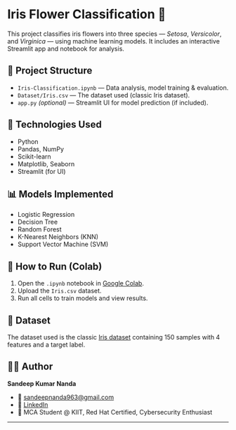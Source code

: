 # Iris Flower Classification 🌸

This project classifies iris flowers into three species — *Setosa*, *Versicolor*, and *Virginica* — using machine learning models. It includes an interactive Streamlit app and notebook for analysis.

## 📁 Project Structure

- `Iris-Classification.ipynb` — Data analysis, model training & evaluation.
- `Dataset/Iris.csv` — The dataset used (classic Iris dataset).
- `app.py` *(optional)* — Streamlit UI for model prediction (if included).

## 🔧 Technologies Used

- Python
- Pandas, NumPy
- Scikit-learn
- Matplotlib, Seaborn
- Streamlit (for UI)

## 📊 Models Implemented

- Logistic Regression
- Decision Tree
- Random Forest
- K-Nearest Neighbors (KNN)
- Support Vector Machine (SVM)

## 🚀 How to Run (Colab)

1. Open the `.ipynb` notebook in [Google Colab](https://colab.research.google.com).
2. Upload the `Iris.csv` dataset.
3. Run all cells to train models and view results.

## 📌 Dataset

The dataset used is the classic [Iris dataset](https://archive.ics.uci.edu/ml/datasets/iris) containing 150 samples with 4 features and a target label.

## 🙋‍♂️ Author

**Sandeep Kumar Nanda**  
- 📧 [sandeepnanda963@gmail.com](mailto:sandeepnanda963@gmail.com)  
- 🔗 [LinkedIn](https://www.linkedin.com/in/sandeep-kumar-nanda-591904270/)  
- 🧠 MCA Student @ KIIT, Red Hat Certified, Cybersecurity Enthusiast

---

